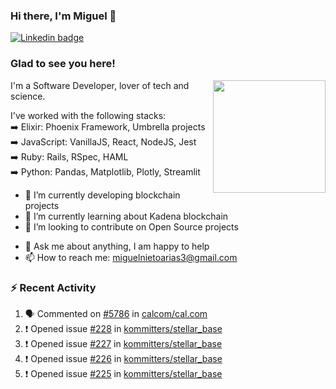 ### Hi there, I'm Miguel 👋

<a href="https://linkedin.com/in/miguelnietoa/" target="_blank" rel="noopener noreferrer">
  <img src="https://img.shields.io/badge/-LinkedIn-0e76a8?style=flat-square&logo=Linkedin&logoColor=white" alt="Linkedin badge">
</a>
<!-- [![Website Badge](https://img.shields.io/badge/Website-3b5998?style=flat-square&logo=google-chrome&logoColor=white)](#notavailablenow#) 

<img src="https://i.imgur.com/tbrLrt5.gif" width=400 alt="Coding GIF" align="right"/>
-->


### Glad to see you here!
<a href="https://github.com/miguelnietoa"><img src="https://github-readme-stats-git-masterrstaa-rickstaa.vercel.app/api?username=miguelnietoa&show_icons=true&hide_border=true&count_private=true&include_all_commits=true&theme=tokyonight" height="180em" align="right"/></a>
I'm a Software Developer, lover of tech and science. 

I've worked with the following stacks:\
➡️ Elixir: Phoenix Framework, Umbrella projects\
➡️ JavaScript: VanillaJS, React, NodeJS, Jest\
➡️ Ruby: Rails, RSpec, HAML\
➡️ Python: Pandas, Matplotlib, Plotly, Streamlit

- 🔭 I’m currently developing blockchain projects
- 🌱 I’m currently learning about Kadena blockchain
- 👯 I’m looking to contribute on Open Source projects
<!-- 
- 😄 I just finished a Machine Learning course! 
- 🤔 I’m looking for help with ...
-->
- 💬 Ask me about anything, I am happy to help
- 📫 How to reach me: miguelnietoarias3@gmail.com


### ⚡ Recent Activity

<!--START_SECTION:activity-->
1. 🗣 Commented on [#5786](https://github.com/calcom/cal.com/issues/5786) in [calcom/cal.com](https://github.com/calcom/cal.com)
2. ❗️ Opened issue [#228](https://github.com/kommitters/stellar_base/issues/228) in [kommitters/stellar_base](https://github.com/kommitters/stellar_base)
3. ❗️ Opened issue [#227](https://github.com/kommitters/stellar_base/issues/227) in [kommitters/stellar_base](https://github.com/kommitters/stellar_base)
4. ❗️ Opened issue [#226](https://github.com/kommitters/stellar_base/issues/226) in [kommitters/stellar_base](https://github.com/kommitters/stellar_base)
5. ❗️ Opened issue [#225](https://github.com/kommitters/stellar_base/issues/225) in [kommitters/stellar_base](https://github.com/kommitters/stellar_base)
<!--END_SECTION:activity-->
